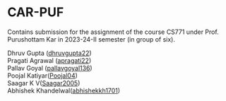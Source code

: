 # CAR-PUF
Contains submission for the assignment of the course CS771 under Prof. Purushottam Kar in 2023-24-II semester (in group of six).

Dhruv Gupta ([dhruvgupta22](https://github.com/dhruvgupta22/))\
Pragati Agrawal ([apragati22](https://github.com/apragati22/))\
Pallav Goyal ([pallavgoyal136](https://github.com/pallavgoyal136/))\
Poojal Katiyar([Poojal04](https://github.com/Poojal04/))\
Saagar K V([Saagar2005](https://github.com/Saagar2005/))\
Abhishek Khandelwal([abhishekkh1701](https://github.com/abhishekkh1701))
